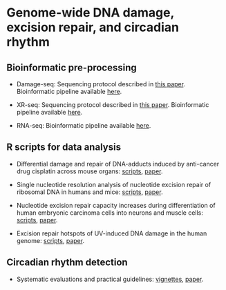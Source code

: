 # Genome-wide DNA damage, excision repair, and circadian rhythm
## Bioinformatic pre-processing

* Damage-seq: Sequencing protocol described in [this paper](http://www.pnas.org/content/114/26/6758). Bioinformatic pipeline available [here](https://github.com/yuchaojiang/damage_repair/blob/master/bioinfo/damage_seq.sh). 

* XR-seq: Sequencing protocol described in [this paper](http://genesdev.cshlp.org/content/29/9/948.short). Bioinformatic pipeline available [here](https://github.com/yuchaojiang/damage_repair/blob/master/bioinfo/XR_seq.sh). 

* RNA-seq: Bioinformatic pipeline available [here](https://github.com/yuchaojiang/damage_repair/blob/master/bioinfo/RNA_seq.sh). 

## R scripts for data analysis

* Differential damage and repair of DNA-adducts induced by anti-cancer drug cisplatin across mouse organs: [scripts](https://github.com/yuchaojiang/damage_repair/blob/master/cross_tissue), [paper](https://www.nature.com/articles/s41467-019-08290-2).

* Single nucleotide resolution analysis of nucleotide excision repair of ribosomal DNA in humans and mice: [scripts](https://github.com/yuchaojiang/damage_repair/blob/master/ribosome), [paper](https://www.jbc.org/content/294/1/210.short).

* Nucleotide excision repair capacity increases during differentiation of human embryonic carcinoma cells into neurons and muscle cells: [scripts](https://github.com/yuchaojiang/damage_repair/blob/master/differentiation), [paper](https://www.jbc.org/content/294/15/5914).

* Excision repair hotspots of UV-induced DNA damage in the human genome: [scripts](https://github.com/yuchaojiang/damage_repair/blob/master/hotspot), [paper](https://www.biorxiv.org/content/10.1101/2020.04.04.024729v1).

## Circadian rhythm detection
* Systematic evaluations and practical guidelines: [vignettes](https://htmlpreview.github.io/?https://github.com/wenwenm183/Circadian_Genes_Benchmark/blob/master/vignettes/Vignettes-of-Circadian-Paper.html), [paper](https://www.biorxiv.org/content/10.1101/2020.04.04.024729v3).
